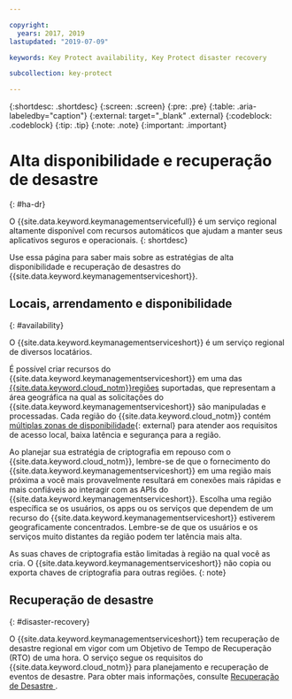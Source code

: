 ```yaml
---

copyright:
  years: 2017, 2019
lastupdated: "2019-07-09"

keywords: Key Protect availability, Key Protect disaster recovery

subcollection: key-protect

---
```


{:shortdesc: .shortdesc}
{:screen: .screen}
{:pre: .pre}
{:table: .aria-labeledby="caption"}
{:external: target="_blank" .external}
{:codeblock: .codeblock}
{:tip: .tip}
{:note: .note}
{:important: .important}

# Alta disponibilidade e recuperação de desastre
{: #ha-dr}

O {{site.data.keyword.keymanagementservicefull}} é um serviço regional altamente disponível com recursos automáticos que ajudam a manter seus aplicativos seguros e operacionais.
{: shortdesc}

Use essa página para saber mais sobre as estratégias de alta disponibilidade e recuperação de desastres do {{site.data.keyword.keymanagementserviceshort}}.

## Locais, arrendamento e disponibilidade
{: #availability}

O {{site.data.keyword.keymanagementserviceshort}}  é um serviço regional de diversos locatários. 

É possível criar recursos do {{site.data.keyword.keymanagementserviceshort}} em uma das [{{site.data.keyword.cloud_notm}}regiões](/docs/services/key-protect?topic=key-protect-regions#regions) suportadas, que representam a área geográfica na qual as solicitações do {{site.data.keyword.keymanagementserviceshort}} são manipuladas e processadas. Cada região do {{site.data.keyword.cloud_notm}} contém [múltiplas zonas de disponibilidade](https://www.ibm.com/blogs/bluemix/2018/06/expansion-availability-zones-global-regions/){: external} para atender aos requisitos de acesso local, baixa latência e segurança para a região.

Ao planejar sua estratégia de criptografia em repouso com o {{site.data.keyword.cloud_notm}}, lembre-se de que o fornecimento do {{site.data.keyword.keymanagementserviceshort}} em uma região mais próxima a você mais provavelmente resultará em conexões mais rápidas e mais confiáveis ao interagir com as APIs do {{site.data.keyword.keymanagementserviceshort}}. Escolha uma região específica se os usuários, os apps ou os serviços que dependem de um recurso do {{site.data.keyword.keymanagementserviceshort}} estiverem geograficamente concentrados. Lembre-se de que os usuários e os serviços muito distantes da região podem ter latência mais alta. 

As suas chaves de criptografia estão limitadas à região na qual você as cria. O {{site.data.keyword.keymanagementserviceshort}} não copia ou exporta chaves de criptografia para outras regiões.
{: note}

## Recuperação de desastre
{: #disaster-recovery}

O {{site.data.keyword.keymanagementserviceshort}} tem recuperação de desastre regional em vigor com um Objetivo de Tempo de Recuperação (RTO) de uma hora. O serviço segue os requisitos do {{site.data.keyword.cloud_notm}} para planejamento e recuperação de eventos de desastre. Para obter mais informações, consulte  [ Recuperação de Desastre ](/docs/overview?topic=overview-zero-downtime#disaster-recovery).


